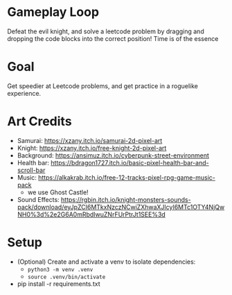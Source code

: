 # Gameplay Loop
Defeat the evil knight, and solve a leetcode problem by dragging and dropping the code blocks into the correct position! Time is of the essence

# Goal
Get speedier at Leetcode problems, and get practice in a roguelike experience.

# Art Credits
- Samurai: https://xzany.itch.io/samurai-2d-pixel-art
- Knight: https://xzany.itch.io/free-knight-2d-pixel-art
- Background: https://ansimuz.itch.io/cyberpunk-street-environment
- Health bar: https://bdragon1727.itch.io/basic-pixel-health-bar-and-scroll-bar
- Music: https://alkakrab.itch.io/free-12-tracks-pixel-rpg-game-music-pack
  -  we use Ghost Castle!
- Sound Effects: https://rgbin.itch.io/knight-monsters-sounds-pack/download/eyJpZCI6MTkxNzczNCwiZXhwaXJlcyI6MTc1OTY4NjQwNH0%3d%2e2G6A0mRbdIwuZNrFUrPtrJt1SEE%3d


# Setup
- (Optional) Create and activate a venv to isolate dependencies:
  - `python3 -m venv .venv`
  - `source .venv/bin/activate`
- pip install -r requirements.txt

